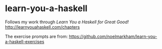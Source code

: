 # learn-you-a-haskell

Follows my work through *Learn You a Haskell for Great Good!* http://learnyouahaskell.com/chapters

The exercise prompts are from:  https://github.com/noelmarkham/learn-you-a-haskell-exercises
